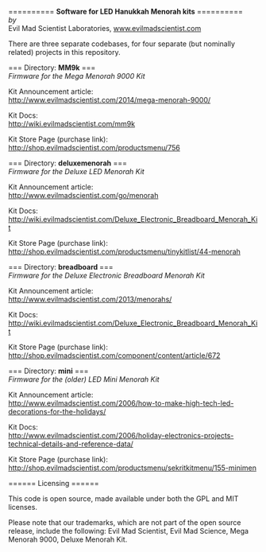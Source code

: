 ========== <b>Software for LED Hanukkah Menorah kits</b> ==========  
<i>by</i>  
Evil Mad Scientist Laboratories, www.evilmadscientist.com

There are three separate codebases, for four separate (but nominally related) projects in this repository.



=== Directory: <b>MM9k</b> ===  
<i>Firmware for the Mega Menorah 9000 Kit</i>

Kit Announcement article:  
http://www.evilmadscientist.com/2014/mega-menorah-9000/

Kit Docs:  
http://wiki.evilmadscientist.com/mm9k

Kit Store Page (purchase link):  
http://shop.evilmadscientist.com/productsmenu/756



=== Directory: <b>deluxemenorah</b> ===  
<i>Firmware for the Deluxe LED Menorah Kit</i>

Kit Announcement article:  
http://www.evilmadscientist.com/go/menorah

Kit Docs:  
http://wiki.evilmadscientist.com/Deluxe_Electronic_Breadboard_Menorah_Kit

Kit Store Page (purchase link):  
http://shop.evilmadscientist.com/productsmenu/tinykitlist/44-menorah



=== Directory: <b> breadboard </b> ===  
<i>Firmware for the Deluxe Electronic Breadboard Menorah Kit</i>

Kit Announcement article:  
http://www.evilmadscientist.com/2013/menorahs/

Kit Docs:   
http://wiki.evilmadscientist.com/Deluxe_Electronic_Breadboard_Menorah_Kit

Kit Store Page (purchase link):  
http://shop.evilmadscientist.com/component/content/article/672



=== Directory: <b>mini</b> ===  
<i>Firmware for the (older) LED Mini Menorah Kit</i>

Kit Announcement article:  
http://www.evilmadscientist.com/2006/how-to-make-high-tech-led-decorations-for-the-holidays/

Kit Docs:  
http://www.evilmadscientist.com/2006/holiday-electronics-projects-technical-details-and-reference-data/

Kit Store Page (purchase link):  
http://shop.evilmadscientist.com/productsmenu/sekritkitmenu/155-minimen



====== Licensing ======

This code is open source, made available under both the GPL and MIT licenses. 

Please note that our trademarks, which are not part of the open source release, include the following:
Evil Mad Scientist, Evil Mad Science, Mega Menorah 9000, Deluxe Menorah Kit.  

